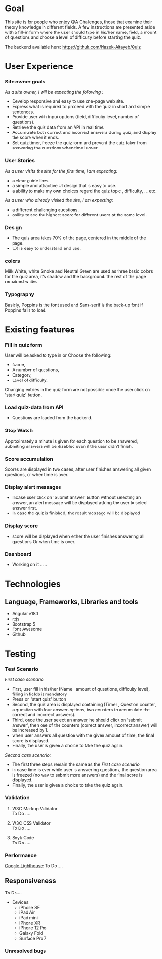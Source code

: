 # Goal

This site is for people who enjoy Q/A Challenges, those that examine their theory knowledge in different fields.
A few instructions are presented aside with a fill-in form where the user should type in his/her name, field, a mount of questions and choose a level of difficulty before starting the quiz.


The backend available here: https://github.com/Nazek-Altayeb/Quiz

# User Experience

### Site owner goals
*As a site owner, I will be expecting the following :* 
* Develop responsive and easy to use one-page web site.
* Express what is required to proceed with the quiz in short and simple sentences. 
* Provide user with input options (field, difficulty level, number of questions).
* Retrieve the quiz data from an API in real time.
* Accumulate both correct and incorrect answers during quiz, and display the score when it ends.
* Set quiz timer, freeze the quiz form and prevent the quiz taker from answering the questions when time is over.

### User Stories
*As a user visits the site for the first time, i am expecting:*
* a clear guide lines.
* a simple and attractive UI design that is easy to use.
* a ability to make my own choices regard the quiz topic , difficulty, ... etc.

*As a user who already visited the site, i am expecting:*
* a different challenging questions.
* ability to see the highest score for different users at the same level.

### Design
* The quiz area takes 70% of the page, centered in the middle of the page. 
* UX is easy to understand and use.  

### colors
Milk White, white Smoke and Neutral Green are used as three basic colors for the quiz area, it's shadow and the background.
the rest of the page remained white.

### Typography 
Basicly, Poppins is the font used and Sans-serif is the back-up font if Poppins fails to load.

# Existing features


### Fill in quiz form
User will be asked to type in or Choose the following:
- Name,
- A number of questions,
- Category,
- Level of difficulty.

Changing entries in the quiz form are not possible once the user click on 'start quiz' button.


### Load quiz-data from API
- Questions are loaded from the backend.


### Stop Watch
Approximately a minute is given for each question to be answered, submiting answers will be disabled even if the user didn't finish.

### Score accumulation
Scores are displayed in two cases, after user finishes answering all given questions, or when time is over.

### Display alert messages
- Incase user click on 'Submit answer' button without selecting an answer, an alert message will be displayed asking the user to select answer first.
- In case the quiz is finished, the result message will be displayed

### Display score
- score will be displayed when either the user finishes answering all questions Or when time is over.

### Dashboard
- Working on it ......

# Technologies
## Language, Frameworks, Libraries and tools
* Angular v18.1
* rxjs
* Bootstrap 5
* Font Awesome
* Github

# Testing

### Test Scenario

*First case scenario:*
- First, user fill in his/her (Name , amount of questions, difficulty level), filling in fields is mandatory
- Press on 'start quiz' button
- Second, the quiz area is displayed containing (Timer , Question counter, a question with four answer-options, two counters to accumulate the correct and incorrect answers).
- Third, once the user select an answer, he should click on 'submit answer', then one of the counters (correct answer, incorrect answer) will be increased by 1.
- when user answers all question with the given amount of time, the final score is displayed.
- Finally, the user is given a choice to take the quiz again.

*Second case scenario:*
- The first three steps remain the same as the *First case scenario*
- in case time is over while user is answering questions, the question area is freezed (no way to submit more answers) and the final score is displayed.
- Finally, the user is given a choice to take the quiz again.

### Validation

1. W3C Markup Validator   
To Do ....

1. W3C CSS Validator   
To Do ....

1. Snyk Code    
To Do ....

### Performance 

[Google Lighthouse](https://developers.google.com/web/tools/lighthouse/): 
To Do ....


## Responsiveness

To Do....

* Devices:
  * iPhone SE
  * iPad Air
  * iPad mini
  * iPhone XR
  * iPhone 12 Pro
  * Galaxy Fold
  * Surface Pro 7

### Unresolved bugs




